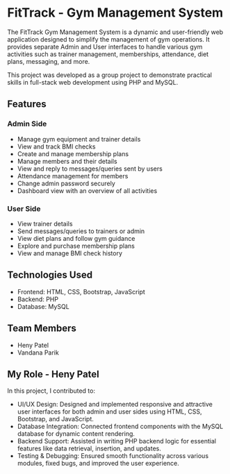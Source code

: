 # **FitTrack - Gym Management System** 

The FitTrack Gym Management System is a dynamic and user-friendly web application designed to simplify the management of gym operations. It provides separate Admin and User interfaces to handle various gym activities such as trainer management, memberships, attendance, diet plans, messaging, and more.

This project was developed as a group project to demonstrate practical skills in full-stack web development using PHP and MySQL.

## **Features**

### **Admin Side**
- Manage gym equipment and trainer details
- View and track BMI checks
- Create and manage membership plans
- Manage members and their details
- View and reply to messages/queries sent by users
- Attendance management for members
- Change admin password securely
- Dashboard view with an overview of all activities

### **User Side**
- View trainer details
- Send messages/queries to trainers or admin
- View diet plans and follow gym guidance
- Explore and purchase membership plans
- View and manage BMI check history

## **Technologies Used**
- Frontend: HTML, CSS, Bootstrap, JavaScript
- Backend: PHP
- Database: MySQL


## **Team Members**
- Heny Patel
- Vandana Parik

## **My Role - Heny Patel**
In this project, I contributed to:

- UI/UX Design: Designed and implemented responsive and attractive user interfaces for both admin and user sides using HTML, CSS, Bootstrap, and JavaScript.
- Database Integration: Connected frontend components with the MySQL database for dynamic content rendering.
- Backend Support: Assisted in writing PHP backend logic for essential features like data retrieval, insertion, and updates.
- Testing & Debugging: Ensured smooth functionality across various modules, fixed bugs, and improved the user experience.
